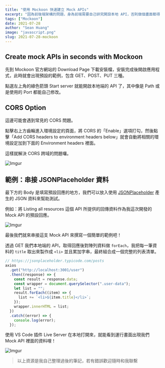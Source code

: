 ```yaml
---
title: "使用 Mockoon 快速建立 Mock APIs"
excerpt: "因為前後端架構的問題，身為前端需要自己研究開設本地 API，否則做個畫面都得問東問西的，開發效率低到谷底。查了一下資料，發現大家幾乎都是用 JSON Server 居多，有些是使用 Postman。不過剛好發現了 Mockoon 這個工具，嘗試之後覺得真的不錯，很簡單就能上手，記錄一下操作方法。"
tags: ["Mockoon"]
date: 2021-07-28
author: "Sean Huang"
image: "javascript.png"
slug: 2021-07-28-mockoon
---
```


## Create mock APIs in seconds with Mockoon

先到 Mockoon 官方網站的 Download Page 下載安裝檔，安裝完成後開啟應用程式，此時就會出現預設的範例，包含 GET、POST、PUT 三種。

點選左上角的綠色箭頭 Start server 就能開啟本地端的 API 了，其中像是 Path 或是使用的 Port 都能自己修改。

## CORS Option

這邊可能會遇到常見的 CORS 問題。

點擊右上方齒輪進入環境設定的頁面，將 CORS 的「Enable」選項打勾，然後點擊「Add CORS headers to environment headers below」就會自動將相關的環境設定加到下面的 Environment headers 裡面。

這樣就解決 CORS 跨域的問題囉。

![Imgur](https://i.imgur.com/s2kN46x.png)

## 範例：串接 JSONPlaceholder 資料

最下方的 Body 是填寫預設回應的地方，我們可以放入使用 [JSONPlaceholder](https://jsonplaceholder.typicode.com/) 產生的 JSON 資料來幫助測試。

例如：將 Listing all resources 這個 API 所提供的回傳資料作為我這次開發的 Mock API 的預設回應。

![Imgur](https://i.imgur.com/DNYprtl.png)

最後我們就來串接這支 Mock API 來撰寫一個簡單的範例吧！

透過 GET 我們本地端的 API，取得回應後對陣列資料做 `forEach`，我把每一筆資料的 `title` 取出來製作成 `<li>` 並且累加字串，最終組合成一個完整的列表清單。

```javascript
// https://jsonplaceholder.typicode.com/posts
axios
  .get("http://localhost:3001/user")
  .then((response) => {
    const result = response.data;
    const wrapper = document.querySelector(".user-data");
    let list = "";
    result.forEach((item) => {
      list += `<li>${item.title}</li>`;
    });
    wrapper.innerHTML = list;
  })
  .catch((error) => {
    console.log(error);
  });
```

使用 VS Code 插件 Live Server 在本地打開來，就能看到運行畫面出現我們 Mock API 裡面的資料哩！

![Imgur](https://i.imgur.com/eDJUWYF.png)

> 以上資源是我自己整理過後的筆記，若有錯誤歡迎隨時和我聯繫
